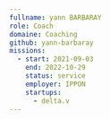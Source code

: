 ```yaml
---
fullname: yann BARBARAY
role: Coach
domaine: Coaching
github: yann-barbaray
missions:
  - start: 2021-09-03
    end: 2022-10-29
    status: service
    employer: IPPON
    startups:
      - delta.v
---
```

